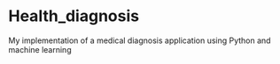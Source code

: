 # Health_diagnosis
My implementation of a medical diagnosis application using Python and machine learning
